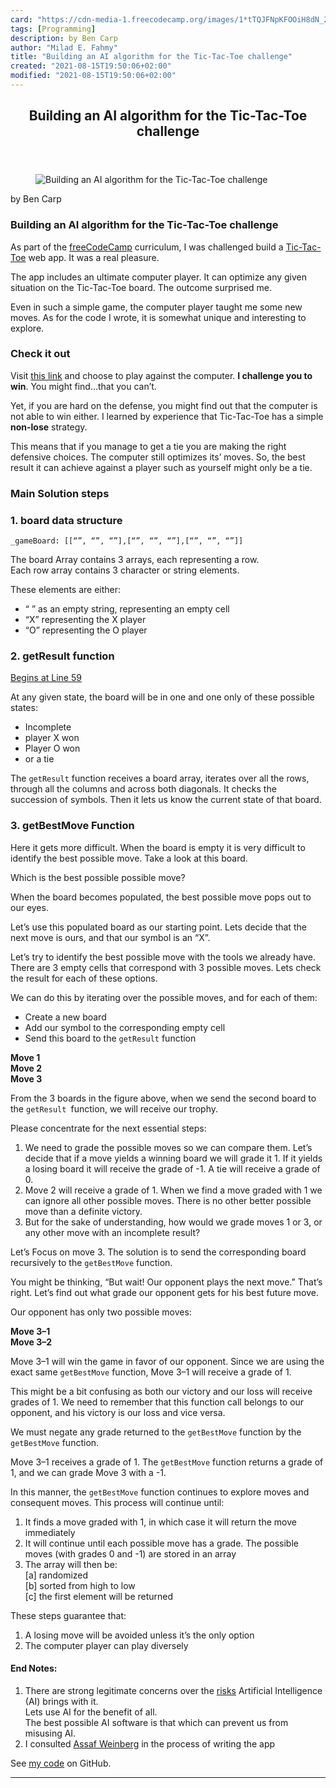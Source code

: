 ```yaml
---
card: "https://cdn-media-1.freecodecamp.org/images/1*tTQJFNpKFOOiH8dN_2tyEQ.png"
tags: [Programming]
description: by Ben Carp
author: "Milad E. Fahmy"
title: "Building an AI algorithm for the Tic-Tac-Toe challenge"
created: "2021-08-15T19:50:06+02:00"
modified: "2021-08-15T19:50:06+02:00"
---
```

<div class="site-wrapper">
<main id="site-main" class="site-main outer">
<div class="inner">
<article class="post-full post tag-programming tag-ai tag-algorithms tag-games tag-javascript ">
<header class="post-full-header">
<h1 class="post-full-title">Building an AI algorithm for the Tic-Tac-Toe challenge</h1>
</header>
<figure class="post-full-image">
<picture>
<source media="(max-width: 700px)" sizes="1px" srcset="data:image/gif;base64,R0lGODlhAQABAIAAAAAAAP///yH5BAEAAAAALAAAAAABAAEAAAIBRAA7 1w">
<source media="(min-width: 701px)" sizes="(max-width: 800px) 400px,
(max-width: 1170px) 700px,
1400px" srcset="https://cdn-media-1.freecodecamp.org/images/1*tTQJFNpKFOOiH8dN_2tyEQ.png 300w,
https://cdn-media-1.freecodecamp.org/images/1*tTQJFNpKFOOiH8dN_2tyEQ.png 600w,
https://cdn-media-1.freecodecamp.org/images/1*tTQJFNpKFOOiH8dN_2tyEQ.png 1000w,
https://cdn-media-1.freecodecamp.org/images/1*tTQJFNpKFOOiH8dN_2tyEQ.png 2000w">
<img onerror="this.style.display='none'" src="https://cdn-media-1.freecodecamp.org/images/1*tTQJFNpKFOOiH8dN_2tyEQ.png" alt="Building an AI algorithm for the Tic-Tac-Toe challenge">
</picture>
</figure>
<section class="post-full-content">
<div class="post-content medium-migrated-article">
<p>by Ben Carp</p>
<h1 id="building-an-ai-algorithm-for-the-tic-tac-toe-challenge">Building an AI algorithm for the Tic-Tac-Toe challenge</h1>
<p>As part of the <a href="https://www.freecodecamp.org/" rel="noopener">freeCodeCamp</a> curriculum, I was challenged build a <a href="https://en.wikipedia.org/wiki/Tic-tac-toe" rel="noopener">Tic-Tac-Toe</a> web app. It was a real pleasure.</p>
<p>The app includes an ultimate computer player. It can optimize any given situation on the Tic-Tac-Toe board. The outcome surprised me.</p>
<p>Even in such a simple game, the computer player taught me some new moves. As for the code I wrote, it is somewhat unique and interesting to explore.</p>
<h3 id="check-it-out">Check it out</h3>
<p>Visit <a href="https://carpben.github.io/TicTacToe/" rel="noopener">this link</a> and choose to play against the computer. <strong>I challenge you to win</strong>. You might find…that you can’t.</p>
<p>Yet, if you are hard on the defense, you might find out that the computer is not able to win either. I learned by experience that Tic-Tac-Toe has a simple <strong>non-lose</strong> strategy.</p>
<p>This means that if you manage to get a tie you are making the right defensive choices. The computer still optimizes its’ moves. So, the best result it can achieve against a player such as yourself might only be a tie.</p>
<h3 id="main-solution-steps">Main Solution steps</h3>
<h3 id="1-board-data-structure">1. board data structure</h3><pre><code>_gameBoard: [[“”, “”, “”],[“”, “”, “”],[“”, “”, “”]]</code></pre>
<p>The board Array contains 3 arrays, each representing a row.<br>Each row array contains 3 character or string elements.</p>
<p>These elements are either:</p>
<ul>
<li>“ ” as an empty string, representing an empty cell</li>
<li>“X” representing the X player</li>
<li>“O” representing the O player</li>
</ul>
<h3 id="2-getresult-function">2. getResult function</h3>
<p><a href="https://github.com/carpben/TicTacToe/blob/ea8a67918f0ab97bca40e4383839e95695da803f/tictactoe.js#L59" rel="noopener">Begins at Line 59</a></p>
<p>At any given state, the board will be in one and one only of these possible states:</p>
<ul>
<li>Incomplete</li>
<li>player X won</li>
<li>Player O won</li>
<li>or a tie</li>
</ul>
<p>The <code>getResult</code> function receives a board array, iterates over all the rows, through all the columns and across both diagonals. It checks the succession of symbols. Then it lets us know the current state of that board.</p>
<h3 id="3-getbestmove-function">3. getBestMove Function</h3>
<p>Here it gets more difficult. When the board is empty it is very difficult to identify the best possible move. Take a look at this board.</p>
<p>Which is the best possible possible move?</p>
<p>When the board becomes populated, the best possible move pops out to our eyes.</p>
<p>Let’s use this populated board as our starting point. Lets decide that the next move is ours, and that our symbol is an “X”.</p>
<p>Let’s try to identify the best possible move with the tools we already have. There are 3 empty cells that correspond with 3 possible moves. Lets check the result for each of these options.</p>
<p>We can do this by iterating over the possible moves, and for each of them:</p>
<ul>
<li>Create a new board</li>
<li>Add our symbol to the corresponding empty cell</li>
<li>Send this board to the <code>getResult</code> function</li>
</ul>
<figcaption><strong>Move 1</strong></figcaption>
</figure>
<figcaption><strong>Move 2</strong></figcaption>
</figure>
<figcaption><strong>Move 3</strong></figcaption>
</figure>
<p>From the 3 boards in the figure above, when we send the second board to the <code>getResult </code>function, we will receive our trophy.</p>
<p>Please concentrate for the next essential steps:</p>
<ol>
<li>We need to grade the possible moves so we can compare them. Let’s decide that if a move yields a winning board we will grade it 1. If it yields a losing board it will receive the grade of -1. A tie will receive a grade of 0.</li>
<li>Move 2 will receive a grade of 1. When we find a move graded with 1 we can ignore all other possible moves. There is no other better possible move than a definite victory.</li>
<li>But for the sake of understanding, how would we grade moves 1 or 3, or any other move with an incomplete result?</li>
</ol>
<p>Let’s Focus on move 3. The solution is to send the corresponding board recursively to the <code>getBestMove</code> function.</p>
<p>You might be thinking, “But wait! Our opponent plays the next move.” That’s right. Let’s find out what grade our opponent gets for his best future move.</p>
<p>Our opponent has only two possible moves:</p>
<figcaption><strong>Move 3–1</strong></figcaption>
</figure>
<figcaption><strong>Move 3–2</strong></figcaption>
</figure>
<p>Move 3–1 will win the game in favor of our opponent. Since we are using the exact same <code>getBestMove</code> function, Move 3–1 will receive a grade of 1.</p>
<p>This might be a bit confusing as both our victory and our loss will receive grades of 1. We need to remember that this function call belongs to our opponent, and his victory is our loss and vice versa.</p>
<p>We must negate any grade returned to the <code>getBestMove</code> function by the <code>getBestMove</code> function.</p>
<p>Move 3–1 receives a grade of 1. The <code>getBestMove</code> function returns a grade of 1, and we can grade Move 3 with a -1.</p>
<p>In this manner, the <code>getBestMove</code> function continues to explore moves and consequent moves. This process will continue until:</p>
<ol>
<li>It finds a move graded with 1, in which case it will return the move immediately</li>
<li>It will continue until each possible move has a grade. The possible moves (with grades 0 and -1) are stored in an array</li>
<li>The array will then be: <br>[a] randomized <br>[b] sorted from high to low <br>[c] the first element will be returned</li>
</ol>
<p>These steps guarantee that:</p>
<ol>
<li>A losing move will be avoided unless it’s the only option</li>
<li>The computer player can play diversely</li>
</ol>
<h4 id="end-notes-">End Notes:</h4>
<ol>
<li>There are strong legitimate concerns over the <a href="https://en.wikipedia.org/wiki/Friendly_artificial_intelligence" rel="noopener">risks</a> Artificial Intelligence (AI) brings with it.<br>Lets use AI for the benefit of all. <br>The best possible AI software is that which can prevent us from misusing AI.</li>
<li>I consulted <a href="https://twitter.com/assafweinberg?lang=en" rel="noopener">Assaf Weinberg</a> in the process of writing the app</li>
</ol>
<p>See <a href="https://github.com/carpben/TicTacToe/blob/master/tictactoe.js" rel="noopener">my code</a> on GitHub.</p>
</div>
<hr>
</section>
</article>
</div>
</main>
</div>
<!-- Google Tag Manager (noscript) -->
<!-- End Google Tag Manager (noscript) -->
